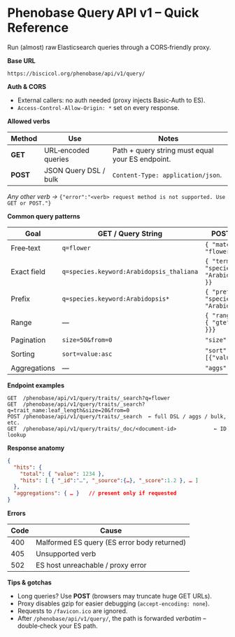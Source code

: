 # Phenobase Query API v1 – Quick Reference 

Run (almost) raw Elasticsearch queries through a CORS‑friendly proxy.

**Base URL**

```
https://biscicol.org/phenobase/api/v1/query/
```

**Auth & CORS**

* External callers: no auth needed (proxy injects Basic‑Auth to ES).
* `Access‑Control‑Allow-Origin: *` set on every response.

**Allowed verbs**

| Method | Use | Notes |
| ------ | --- | ----- |
| **GET**  | URL‑encoded queries | Path + query string must equal your ES endpoint. |
| **POST** | JSON Query DSL / bulk | `Content-Type: application/json`. |

_Any other verb →_ `{"error":"<verb> request method is not supported. Use GET or POST."}`

**Common query patterns**

| Goal | GET / Query String | POST body snippet |
| ---- | ------------------ | ----------------- |
| Free‑text | `q=flower` | `{ "match": { "_all": "flower" }}` |
| Exact field | `q=species.keyword:Arabidopsis_thaliana` | `{ "term": { "species.keyword": "Arabidopsis_thaliana" }}` |
| Prefix | `q=species.keyword:Arabidopsis*` | `{ "prefix": { "species.keyword": "Arabidopsis" }}` |
| Range | — | `{ "range": { "value": { "gte": 10, "lte": 50 }}}` |
| Pagination | `size=50&from=0` | `"size":50, "from":0` |
| Sorting | `sort=value:asc` | `"sort":[{"value":"asc"}]` |
| Aggregations | — | `"aggs":{ … }` |

**Endpoint examples**

```
GET  /phenobase/api/v1/query/traits/_search?q=flower
GET  /phenobase/api/v1/query/traits/_search?q=trait_name:leaf_length&size=20&from=0
POST /phenobase/api/v1/query/traits/_search  ← full DSL / aggs / bulk, etc.
GET  /phenobase/api/v1/query/traits/_doc/<document‑id>            ← ID lookup
```

**Response anatomy**

```json
{
  "hits": {
    "total": { "value": 1234 },
    "hits": [ { "_id":"…", "_source":{…}, "_score":1.2 }, … ]
  },
  "aggregations": { … }   // present only if requested
}
```

**Errors**

| Code | Cause |
| ---- | ----- |
| 400  | Malformed ES query (ES error body returned) |
| 405  | Unsupported verb |
| 502  | ES host unreachable / proxy error |

**Tips & gotchas**

* Long queries? Use **POST** (browsers may truncate huge GET URLs).
* Proxy disables gzip for easier debugging (`accept‑encoding: none`).
* Requests to `/favicon.ico` are ignored.
* After `/phenobase/api/v1/query/`, the path is forwarded *verbatim* – double‑check your ES path.
